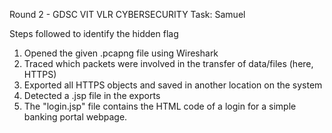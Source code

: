Round 2 - GDSC VIT VLR CYBERSECURITY
Task: Samuel 

Steps followed to identify the hidden flag

1. Opened the given .pcapng file using Wireshark
2. Traced which packets were involved in the transfer of data/files (here, HTTPS)
3. Exported all HTTPS objects and saved in another location on the system
4. Detected a .jsp file in the exports
5. The "login.jsp" file contains the HTML code of a login for a simple banking portal webpage.
